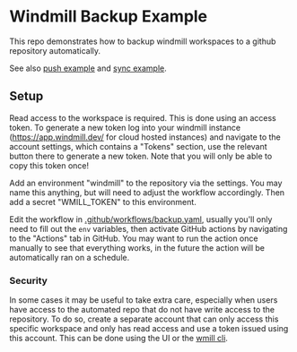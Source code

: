 # Windmill Backup Example

This repo demonstrates how to backup windmill workspaces to a github repository
automatically.

See also [push example](https://github.com/windmill-labs/windmill-push-example)
and [sync example](https://github.com/windmill-labs/windmill-sync-example).

## Setup

Read access to the workspace is required. This is done using an access token. To
generate a new token log into your windmill instance (https://app.windmill.dev/
for cloud hosted instances) and navigate to the account settings, which contains
a "Tokens" section, use the relevant button there to generate a new token. Note
that you will only be able to copy this token once!

Add an environment "windmill" to the repository via the settings. You may name
this anything, but will need to adjust the workflow accordingly. Then add a
secret "WMILL_TOKEN" to this environment.

Edit the workflow in
[.github/workflows/backup.yaml](./.github/workflows/backup.yaml), usually you'll
only need to fill out the `env` variables, then activate GitHub actions by
navigating to the "Actions" tab in GitHub. You may want to run the action once
manually to see that everything works, in the future the action will be
automatically ran on a schedule.

### Security

In some cases it may be useful to take extra care, especially when users have
access to the automated repo that do not have write access to the repository. To
do so, create a separate account that can only access this specific workspace
and only has read access and use a token issued using this account. This can be
done using the UI or the
[wmill cli](https://github.com/windmill-labs/windmill/blob/main/cli/README.md).

